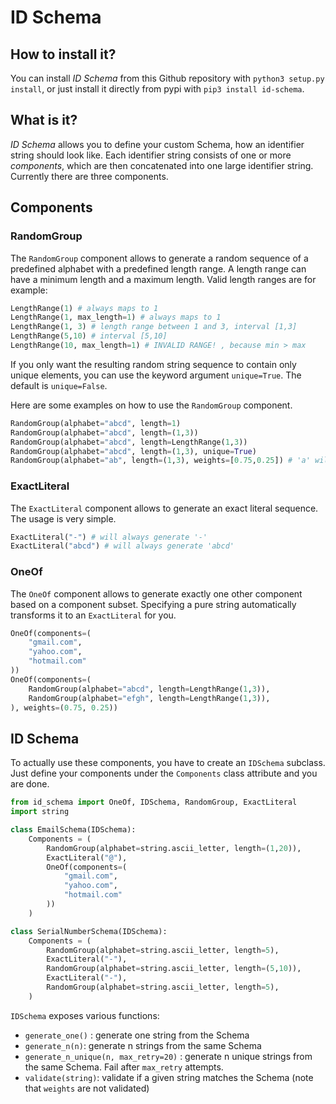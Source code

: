 # ID Schema

## How to install it?

You can install *ID Schema* from this Github repository with `python3 setup.py install`,
or just install it directly from pypi with `pip3 install id-schema`.

## What is it?

*ID Schema* allows you to define your custom Schema, how an identifier string should look like. Each identifier string consists of one or more *components*, which are then concatenated into one large identifier string.
Currently there are three components.

## Components


### RandomGroup

The `RandomGroup` component allows to generate a random sequence of a predefined alphabet
with a predefined length range. A length range can have a minimum length and a maximum length. Valid length ranges are for example:

```python
LengthRange(1) # always maps to 1
LengthRange(1, max_length=1) # always maps to 1
LengthRange(1, 3) # length range between 1 and 3, interval [1,3]
LengthRange(5,10) # interval [5,10]
LengthRange(10, max_length=1) # INVALID RANGE! , because min > max
```

If you only want the resulting random string sequence to contain only unique elements,
you can use the keyword argument `unique=True`. The default is `unique=False`.

Here are some examples on how to use the `RandomGroup` component.
```python
RandomGroup(alphabet="abcd", length=1)
RandomGroup(alphabet="abcd", length=(1,3))
RandomGroup(alphabet="abcd", length=LengthRange(1,3))
RandomGroup(alphabet="abcd", length=(1,3), unique=True)
RandomGroup(alphabet="ab", length=(1,3), weights=[0.75,0.25]) # 'a' will occur 3/4 as much as 'b'
```

### ExactLiteral

The `ExactLiteral` component allows to generate an exact literal sequence. The usage is very simple.

```python
ExactLiteral("-") # will always generate '-'
ExactLiteral("abcd") # will always generate 'abcd'
```


### OneOf

The `OneOf` component allows to generate exactly one other component based on a component subset. Specifying a pure string automatically transforms it to an `ExactLiteral` for you.

```python
OneOf(components=(
	"gmail.com",
	"yahoo.com",
	"hotmail.com"
))
OneOf(components=(
	RandomGroup(alphabet="abcd", length=LengthRange(1,3)),
	RandomGroup(alphabet="efgh", length=LengthRange(1,3)),
), weights=(0.75, 0.25))
```

## ID Schema

To actually use these components, you have to create an `IDSchema` subclass. Just define your components under the `Components` class attribute and you are done.

```python
from id_schema import OneOf, IDSchema, RandomGroup, ExactLiteral
import string

class EmailSchema(IDSchema):
	Components = (
		RandomGroup(alphabet=string.ascii_letter, length=(1,20)),
		ExactLiteral("@"),
		OneOf(components=(
			"gmail.com",
			"yahoo.com",
			"hotmail.com"
		))
	)

class SerialNumberSchema(IDSchema):
	Components = (
		RandomGroup(alphabet=string.ascii_letter, length=5),
		ExactLiteral("-"),
		RandomGroup(alphabet=string.ascii_letter, length=(5,10)),
		ExactLiteral("-"),
		RandomGroup(alphabet=string.ascii_letter, length=5),
	)
```

`IDSchema` exposes various functions:

- `generate_one()` : generate one string from the Schema
- `generate_n(n)`: generate n strings from the same Schema
- `generate_n_unique(n, max_retry=20)` : generate n unique strings from the same Schema. Fail after `max_retry` attempts.
- `validate(string)`: validate if a given string matches the Schema (note that `weights` are not validated)
